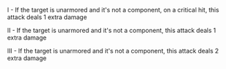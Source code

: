I - If the target is unarmored and it's not a component, on a critical hit, this attack deals 1 extra damage

II - If the target is unarmored and it's not a component, this attack deals 1 extra damage

III - If the target is unarmored and it's not a component, this attack deals 2 extra damage